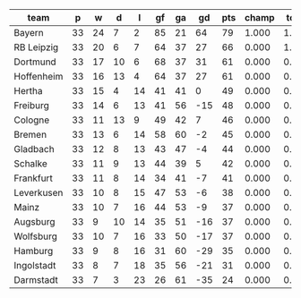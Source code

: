 |    team    | p  | w  | d  | l  | gf | ga | gd  | pts | champ | top2  | top3  | top4  |  5-7  | bot4  | bot3  | bot2  |
|------------|----|----|----|----|----|----|-----|-----|-------|-------|-------|-------|-------|-------|-------|-------|
| Bayern     | 33 | 24 |  7 |  2 | 85 | 21 |  64 |  79 | 1.000 | 1.000 | 1.000 | 1.000 | 0.000 | 0.000 | 0.000 | 0.000|
| RB Leipzig | 33 | 20 |  6 |  7 | 64 | 37 |  27 |  66 | 0.000 | 1.000 | 1.000 | 1.000 | 0.000 | 0.000 | 0.000 | 0.000|
| Dortmund   | 33 | 17 | 10 |  6 | 68 | 37 |  31 |  61 | 0.000 | 0.000 | 0.751 | 1.000 | 0.000 | 0.000 | 0.000 | 0.000|
| Hoffenheim | 33 | 16 | 13 |  4 | 64 | 37 |  27 |  61 | 0.000 | 0.000 | 0.251 | 1.000 | 0.000 | 0.000 | 0.000 | 0.000|
| Hertha     | 33 | 15 |  4 | 14 | 41 | 41 |   0 |  49 | 0.000 | 0.000 | 0.000 | 0.000 | 1.000 | 0.000 | 0.000 | 0.000|
| Freiburg   | 33 | 14 |  6 | 13 | 41 | 56 | -15 |  48 | 0.000 | 0.000 | 0.000 | 0.000 | 0.931 | 0.000 | 0.000 | 0.000|
| Cologne    | 33 | 11 | 13 |  9 | 49 | 42 |   7 |  46 | 0.000 | 0.000 | 0.000 | 0.000 | 0.815 | 0.000 | 0.000 | 0.000|
| Bremen     | 33 | 13 |  6 | 14 | 58 | 60 |  -2 |  45 | 0.000 | 0.000 | 0.000 | 0.000 | 0.142 | 0.000 | 0.000 | 0.000|
| Gladbach   | 33 | 12 |  8 | 13 | 43 | 47 |  -4 |  44 | 0.000 | 0.000 | 0.000 | 0.000 | 0.113 | 0.000 | 0.000 | 0.000|
| Schalke    | 33 | 11 |  9 | 13 | 44 | 39 |   5 |  42 | 0.000 | 0.000 | 0.000 | 0.000 | 0.000 | 0.000 | 0.000 | 0.000|
| Frankfurt  | 33 | 11 |  8 | 14 | 34 | 41 |  -7 |  41 | 0.000 | 0.000 | 0.000 | 0.000 | 0.000 | 0.000 | 0.000 | 0.000|
| Leverkusen | 33 | 10 |  8 | 15 | 47 | 53 |  -6 |  38 | 0.000 | 0.000 | 0.000 | 0.000 | 0.000 | 0.011 | 0.000 | 0.000|
| Mainz      | 33 | 10 |  7 | 16 | 44 | 53 |  -9 |  37 | 0.000 | 0.000 | 0.000 | 0.000 | 0.000 | 0.203 | 0.000 | 0.000|
| Augsburg   | 33 |  9 | 10 | 14 | 35 | 51 | -16 |  37 | 0.000 | 0.000 | 0.000 | 0.000 | 0.000 | 0.676 | 0.056 | 0.000|
| Wolfsburg  | 33 | 10 |  7 | 16 | 33 | 50 | -17 |  37 | 0.000 | 0.000 | 0.000 | 0.000 | 0.000 | 0.458 | 0.351 | 0.000|
| Hamburg    | 33 |  9 |  8 | 16 | 31 | 60 | -29 |  35 | 0.000 | 0.000 | 0.000 | 0.000 | 0.000 | 0.653 | 0.591 | 0.000|
| Ingolstadt | 33 |  8 |  7 | 18 | 35 | 56 | -21 |  31 | 0.000 | 0.000 | 0.000 | 0.000 | 0.000 | 1.000 | 1.000 | 1.000|
| Darmstadt  | 33 |  7 |  3 | 23 | 26 | 61 | -35 |  24 | 0.000 | 0.000 | 0.000 | 0.000 | 0.000 | 1.000 | 1.000 | 1.000|
